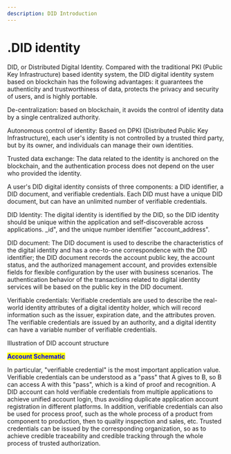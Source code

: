 ```yaml
---
description: DID Introduction
---
```


# .DID identity

DID, or Distributed Digital Identity. Compared with the traditional PKI (Public Key Infrastructure) based identity system, the DID digital identity system based on blockchain has the following advantages: it guarantees the authenticity and trustworthiness of data, protects the privacy and security of users, and is highly portable.

De-centralization: based on blockchain, it avoids the control of identity data by a single centralized authority.

Autonomous control of identity: Based on DPKI (Distributed Public Key Infrastructure), each user's identity is not controlled by a trusted third party, but by its owner, and individuals can manage their own identities.

Trusted data exchange: The data related to the identity is anchored on the blockchain, and the authentication process does not depend on the user who provided the identity.

A user's DID digital identity consists of three components: a DID identifier, a DID document, and verifiable credentials. Each DID must have a unique DID document, but can have an unlimited number of verifiable credentials.

DID Identity: The digital identity is identified by the DID, so the DID identity should be unique within the application and self-discoverable across applications. \_id", and the unique number identifier "account\_address".

DID document: The DID document is used to describe the characteristics of the digital identity and has a one-to-one correspondence with the DID identifier; the DID document records the account public key, the account status, and the authorized management account, and provides extensible fields for flexible configuration by the user with business scenarios. The authentication behavior of the transactions related to digital identity services will be based on the public key in the DID document.

Verifiable credentials: Verifiable credentials are used to describe the real-world identity attributes of a digital identity holder, which will record information such as the issuer, expiration date, and the attributes proven. The verifiable credentials are issued by an authority, and a digital identity can have a variable number of verifiable credentials.

Illustration of DID account structure

<mark style="color:blue;">**Account Schematic**</mark>

In particular, "verifiable credential" is the most important application value. Verifiable credentials can be understood as a "pass" that A gives to B, so B can access A with this "pass", which is a kind of proof and recognition. A DID account can hold verifiable credentials from multiple applications to achieve unified account login, thus avoiding duplicate application account registration in different platforms. In addition, verifiable credentials can also be used for process proof, such as the whole process of a product from component to production, then to quality inspection and sales, etc. Trusted credentials can be issued by the corresponding organization, so as to achieve credible traceability and credible tracking through the whole process of trusted authorization.
